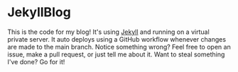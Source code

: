 # JekyllBlog

This is the code for my blog! It's using [Jekyll](http://jekyllrb.com) and running on a virtual private server. It auto deploys using a GitHub workflow whenever changes are made to the main branch. Notice something wrong? Feel free to open an issue, make a pull request, or just tell me about it. Want to steal something I've done? Go for it!
